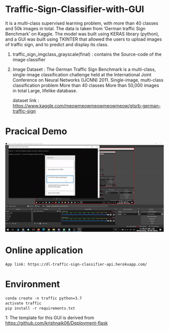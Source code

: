 # Traffic-Sign-Classifier-with-GUI
It is a multi-class supervised learning problem, with more than 40 classes and 50k images in total.
The data is taken from ‘German traffic Sign Benchmark’ on Kaggle. 
The model was built using KERAS library (python), and a GUI was built using TKINTER that allowed the users to upload images of traffic sign, and to predict and display its class.

1. traffic_sign_imgclass_grayscale(final) : contains the Source-code of the image classifier
2. Image Dataset : The German Traffic Sign Benchmark is a multi-class, single-image classification challenge held at the International Joint  Conference on Neural Networks (IJCNN) 2011.
    Single-image, multi-class classification problem
    More than 40 classes
    More than 50,000 images in total
    Large, lifelike database.
    
    dataset link : https://www.kaggle.com/meowmeowmeowmeowmeow/gtsrb-german-traffic-sign
 
# Pracical Demo 

<p align="center">
  <img src="https://github.com/MRK4863/Traffic-Sign-Classifier-with-GUI/blob/master/ezgif.com-gif-maker.gif" alt="Sublime's custom image"/>

</p>

# Online application
    App link: https://dl-traffic-sign-classifier-api.herokuapp.com/
 
[^1]: 


# Environment
    conda create -n traffic python=3.7
    activate traffic
    pip install -r requirements.txt
    

<a name="myfootnote1">1</a>: The template for this GUI is derived from https://github.com/krishnaik06/Deployment-flask
